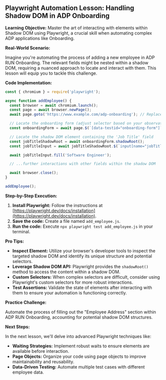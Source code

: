 ## Playwright Automation Lesson: Handling Shadow DOM in ADP Onboarding

**Learning Objective:** Master the art of interacting with elements within Shadow DOM using Playwright, a crucial skill when automating complex ADP applications like Onboarding.

**Real-World Scenario:**

Imagine you're automating the process of adding a new employee in ADP RUN Onboarding. The relevant fields might be nested within a shadow DOM, requiring a nuanced approach to locate and interact with them. This lesson will equip you to tackle this challenge.

**Code Implementation:**

```javascript
const { chromium } = require('playwright');

async function addEmployee() {
  const browser = await chromium.launch();
  const page = await browser.newPage();
  await page.goto('https://www.example.com/adp-onboarding'); // Replace with actual URL

  // Locate the onboarding form (adjust selector based on your observation)
  const onboardingForm = await page.$(`[data-testid="onboarding-form"]`); 

  // Locate the shadow DOM element containing the 'Job Title' field
  const jobTitleShadowRoot = await onboardingForm.shadowRoot();
  const jobTitleInput = await jobTitleShadowRoot.$(`input[name="jobTitle"]`); 

  await jobTitleInput.fill('Software Engineer'); 

  // ...further interactions with other fields within the shadow DOM

  await browser.close();
}

addEmployee();
```

**Step-by-Step Execution:**

1. **Install Playwright:** Follow the instructions at [https://playwright.dev/docs/installation](https://playwright.dev/docs/installation).
2. **Save the code:** Create a file named `add_employee.js`.
3. **Run the code:** Execute `npx playwright test add_employee.js` in your terminal.

**Pro Tips:**

* **Inspect Element:** Utilize your browser's developer tools to inspect the targeted shadow DOM and identify its unique structure and potential selectors.
* **Leverage Shadow DOM API:** Playwright provides the `shadowRoot()` method to access the content within a shadow DOM.
* **Custom Selectors:** When complex selectors are difficult, consider using Playwright's custom selectors for more robust interactions.
* **Test Assertions:**  Validate the state of elements after interacting with them to ensure your automation is functioning correctly.

**Practice Challenge:**

Automate the process of filling out the "Employee Address" section within ADP RUN Onboarding, accounting for potential shadow DOM structures.

**Next Steps:**

In the next lesson, we'll delve into advanced Playwright techniques like:

* **Waiting Strategies:** Implement robust waits to ensure elements are available before interaction.
* **Page Objects:** Organize your code using page objects to improve maintainability and reusability.
* **Data-Driven Testing:**  Automate multiple test cases with different employee data.


